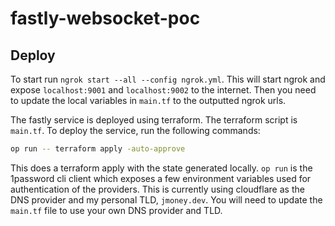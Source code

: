 # fastly-websocket-poc

## Deploy

To start run `ngrok start --all --config ngrok.yml`. This will start ngrok and expose `localhost:9001` and `localhost:9002` to the internet.  Then you need to update the local variables in `main.tf` to the outputted ngrok urls.

The fastly service is deployed using terraform. The terraform script is `main.tf`. To deploy the service, run the following commands:

```bash
op run -- terraform apply -auto-approve
```

This does a terraform apply with the state generated locally.  `op run` is the 1password cli client which exposes a few environment variables used for authentication of the providers.  This is currently using cloudflare as the DNS provider and my personal TLD, `jmoney.dev`.  You will need to update the `main.tf` file to use your own DNS provider and TLD.
